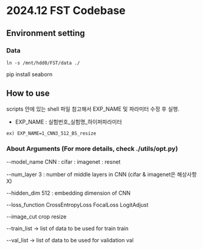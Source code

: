 # 2024.12 FST Codebase
## Environment setting
### Data

```
ln -s /mnt/hdd0/FST/data ./
```


pip install seaborn

## How to use
scripts 안에 있는 shell 파일 참고해서 EXP_NAME 및 파라미터 수정 후 실행.
- EXP_NAME : 실험번호_실험명_하이퍼파라미터
```
ex) EXP_NAME=1_CNN3_512_BS_resize
```

### About Arguments (For more details, check ./utils/opt.py)
--model_name 
    CNN :
    cifar : 
    imagenet : resnet

--num_layer 
    3 : number of middle layers in CNN (cifar & imagenet은 해상사항 X)

--hidden_dim 
    512 : embedding dimension of CNN

--loss_function
    CrossEntropyLoss
    FocalLoss
    LogitAdjust 

--image_cut
    crop
    resize

--train_list -> list of data to be used for train
    train 


--val_list -> list of data to be used for validation
    val
